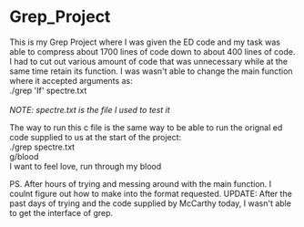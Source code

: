 # Grep_Project

This is my Grep Project where I was given the ED code and my task was able to compress about 1700 lines of code down to about 
400 lines of code. I had to cut out various amount of code that was unnecessary while at the same time retain its function.
I was wasn't able to change the main function where it accepted arguments as:<br/>
    ./grep 'If' spectre.txt    <br/><br/> *NOTE: spectre.txt is the file I used to test it* <br/>
  
The way to run this c file is the same way to be able to run the orignal ed code supplied to us at the start of the project:<br/>
     ./grep spectre.txt<br/>
     g/blood<br/>
     I want to feel love, run through my blood

PS. After hours of trying and messing around with the main function. I coulnt figure out how to make into the format requested.
UPDATE: After the past days of trying and the code supplied by McCarthy today, I wasn't able to get the interface of grep.
